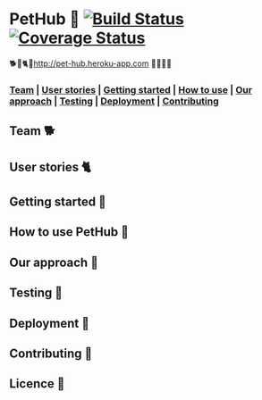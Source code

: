 # PetHub 🐾 [![Build Status](https://travis-ci.com/githubsttar/PetHub-backend.svg?branch=master)](https://travis-ci.com/githubsttar/PetHub-backend) [![Coverage Status](https://coveralls.io/repos/github/githubsttar/PetHub-backend/badge.svg?branch=master)](https://coveralls.io/github/githubsttar/PetHub-backend?branch=master)

🐕🐩🐈🐴http://pet-hub.heroku-app.com 🐍🐠🦜🐇

### [Team](https://github.com/githubsttar/PetHub-backend#team) |  [User stories](https://github.com/githubsttar/PetHub-backend#user-stories) |  [Getting started](https://github.com/githubsttar/PetHub-backend#getting-started) |  [How to use](https://github.com/githubsttar/PetHub-backend#how-to-use-pethub) | [Our approach](https://github.com/githubsttar/PetHub-backend#our-approach) |   [Testing](https://github.com/githubsttar/PetHub-backend#testing) |   [Deployment](https://github.com/githubsttar/PetHub-backend#deployment) |  [Contributing](https://github.com/githubsttar/PetHub-backend#contributing)

## Team 🐕

## User stories 🐈

## Getting started 🐠

## How to use PetHub 🦄

## Our approach 🦜

## Testing 🐴

## Deployment 🐩

## Contributing 🐍

## Licence 🐇
